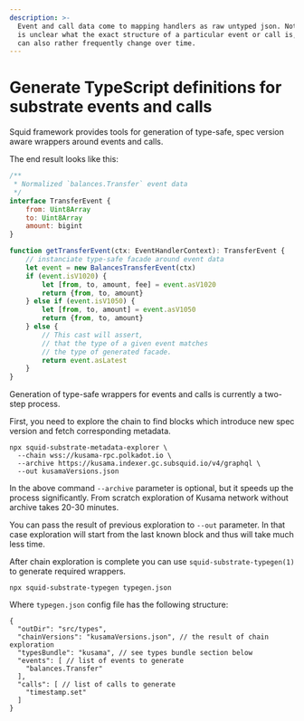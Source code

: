 ```yaml
---
description: >-
  Event and call data come to mapping handlers as raw untyped json. Not only it
  is unclear what the exact structure of a particular event or call is, but it
  can also rather frequently change over time.
---
```


# Generate TypeScript definitions for substrate events and calls

Squid framework provides tools for generation of type-safe, spec version aware wrappers around events and calls.

The end result looks like this:

```javascript
/**
 * Normalized `balances.Transfer` event data
 */
interface TransferEvent {
    from: Uint8Array
    to: Uint8Array
    amount: bigint
}

function getTransferEvent(ctx: EventHandlerContext): TransferEvent {
    // instanciate type-safe facade around event data
    let event = new BalancesTransferEvent(ctx)
    if (event.isV1020) {
        let [from, to, amount, fee] = event.asV1020
        return {from, to, amount}
    } else if (event.isV1050) {
        let [from, to, amount] = event.asV1050
        return {from, to, amount}
    } else {
        // This cast will assert, 
        // that the type of a given event matches
        // the type of generated facade.
        return event.asLatest
    }
}
```

Generation of type-safe wrappers for events and calls is currently a two-step process.

First, you need to explore the chain to find blocks which introduce new spec version and fetch corresponding metadata.

```
npx squid-substrate-metadata-explorer \
  --chain wss://kusama-rpc.polkadot.io \
  --archive https://kusama.indexer.gc.subsquid.io/v4/graphql \
  --out kusamaVersions.json
```

In the above command `--archive` parameter is optional, but it speeds up the process significantly. From scratch exploration of Kusama network without archive takes 20-30 minutes.

You can pass the result of previous exploration to `--out` parameter. In that case exploration will start from the last known block and thus will take much less time.

After chain exploration is complete you can use `squid-substrate-typegen(1)` to generate required wrappers.

```
npx squid-substrate-typegen typegen.json
```

Where `typegen.json` config file has the following structure:

```
{
  "outDir": "src/types",
  "chainVersions": "kusamaVersions.json", // the result of chain exploration
  "typesBundle": "kusama", // see types bundle section below
  "events": [ // list of events to generate
    "balances.Transfer"
  ],
  "calls": [ // list of calls to generate
    "timestamp.set"
  ]
}
```
